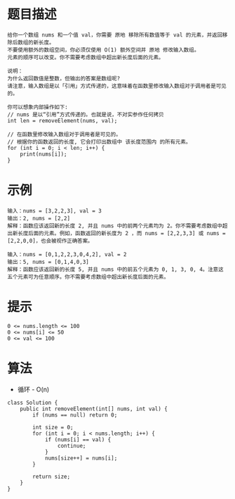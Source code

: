 # 题目描述
	给你一个数组 nums 和一个值 val，你需要 原地 移除所有数值等于 val 的元素，并返回移除后数组的新长度。
	不要使用额外的数组空间，你必须仅使用 O(1) 额外空间并 原地 修改输入数组。
	元素的顺序可以改变。你不需要考虑数组中超出新长度后面的元素。

	说明：
	为什么返回数值是整数，但输出的答案是数组呢?
	请注意，输入数组是以「引用」方式传递的，这意味着在函数里修改输入数组对于调用者是可见的。
	
	你可以想象内部操作如下:
	// nums 是以“引用”方式传递的。也就是说，不对实参作任何拷贝
	int len = removeElement(nums, val);

	// 在函数里修改输入数组对于调用者是可见的。
	// 根据你的函数返回的长度, 它会打印出数组中 该长度范围内 的所有元素。
	for (int i = 0; i < len; i++) {
	    print(nums[i]);
	}

# 示例
	输入：nums = [3,2,2,3], val = 3
	输出：2, nums = [2,2]
	解释：函数应该返回新的长度 2, 并且 nums 中的前两个元素均为 2。你不需要考虑数组中超出新长度后面的元素。例如，函数返回的新长度为 2 ，而 nums = [2,2,3,3] 或 nums = [2,2,0,0]，也会被视作正确答案。

	输入：nums = [0,1,2,2,3,0,4,2], val = 2
	输出：5, nums = [0,1,4,0,3]
	解释：函数应该返回新的长度 5, 并且 nums 中的前五个元素为 0, 1, 3, 0, 4。注意这五个元素可为任意顺序。你不需要考虑数组中超出新长度后面的元素。

# 提示
	0 <= nums.length <= 100
	0 <= nums[i] <= 50
	0 <= val <= 100

# 算法
* 循环 - O(n)
```
class Solution {
    public int removeElement(int[] nums, int val) {
    	if (nums == null) return 0;
    	
    	int size = 0;
    	for (int i = 0; i < nums.length; i++) {
    		if (nums[i] == val) {
    			continue;
    		}
    		nums[size++] = nums[i];
    	}
    	
    	return size;
    }
}
```
